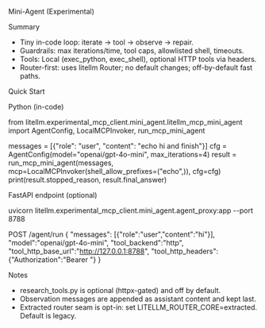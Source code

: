 Mini-Agent (Experimental)

Summary
- Tiny in-code loop: iterate → tool → observe → repair.
- Guardrails: max iterations/time, tool caps, allowlisted shell, timeouts.
- Tools: Local (exec_python, exec_shell), optional HTTP tools via headers.
- Router-first: uses litellm Router; no default changes; off-by-default fast paths.

Quick Start

Python (in-code)

from litellm.experimental_mcp_client.mini_agent.litellm_mcp_mini_agent import AgentConfig, LocalMCPInvoker, run_mcp_mini_agent

messages = [{"role": "user", "content": "echo hi and finish"}]
cfg = AgentConfig(model="openai/gpt-4o-mini", max_iterations=4)
result = run_mcp_mini_agent(messages, mcp=LocalMCPInvoker(shell_allow_prefixes=("echo",)), cfg=cfg)
print(result.stopped_reason, result.final_answer)

FastAPI endpoint (optional)

uvicorn litellm.experimental_mcp_client.mini_agent.agent_proxy:app --port 8788

POST /agent/run
{
  "messages": [{"role":"user","content":"hi"}],
  "model":"openai/gpt-4o-mini",
  "tool_backend":"http",
  "tool_http_base_url":"http://127.0.0.1:8788",
  "tool_http_headers":{"Authorization":"Bearer <token>"}
}

Notes
- research_tools.py is optional (httpx-gated) and off by default.
- Observation messages are appended as assistant content and kept last.
- Extracted router seam is opt-in: set LITELLM_ROUTER_CORE=extracted. Default is legacy.
